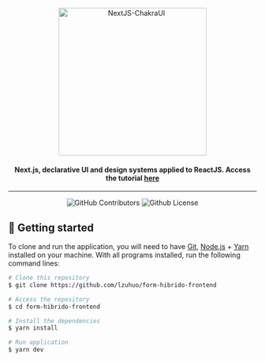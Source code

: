<br>
<div align="center">
  <img width="300" alt="NextJS-ChakraUI" src="./.github/assets/Nextjs-ChakraUI.png" />

  <h4 align="center">
     Next.js, declarative UI and design systems applied to ReactJS. Access the tutorial <a href="https://www.youtube.com/watch?v=6TEo2AxW-oQ">here</a>
  </h4>
</div>

---

<p align="center">
  <img alt="GitHub Contributors" src="https://img.shields.io/github/contributors/eugustavo/youtube-nextjs-design-system" />
  <img alt="Github License" src="https://img.shields.io/github/license/eugustavo/youtube-nextjs-design-system" />
</p>



## 🚀 Getting started

To clone and run the application, you will need to have [Git](https://git-scm.com), [Node.js](https://nodejs.org) + [Yarn](https://yarnpkg.com) installed on your machine. With all programs installed, run the following command lines:


```bash
# Clone this repository
$ git clone https://github.com/lzuhuo/form-hibrido-frontend

# Access the repository
$ cd form-hibrido-frontend

# Install the dependencies
$ yarn install

# Run application
$ yarn dev
```


